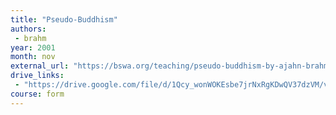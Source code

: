 ```yaml
---
title: "Pseudo-Buddhism"
authors:
 - brahm
year: 2001
month: nov
external_url: "https://bswa.org/teaching/pseudo-buddhism-by-ajahn-brahm/"
drive_links:
 - "https://drive.google.com/file/d/1Qcy_wonWOKEsbe7jrNxRgKDwQV37dzVM/view?usp=drivesdk"
course: form
---
```

